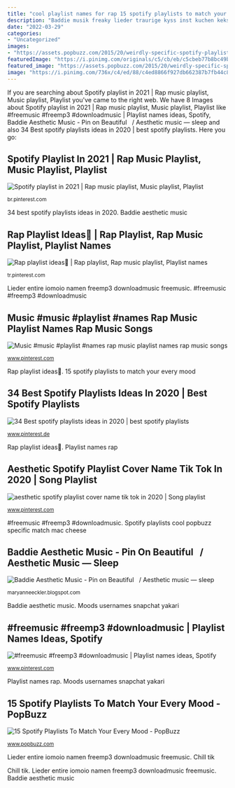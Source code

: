 ```yaml
---
title: "cool playlist names for rap 15 spotify playlists to match your every mood"
description: "Baddie musik freaky lieder traurige kyss inst kuchen keksteig feedproxy boda womensbodysuit unterwegs bake vibi iniblo"
date: "2022-03-29"
categories:
- "Uncategorized"
images:
- "https://assets.popbuzz.com/2015/20/weirdly-specific-spotify-playlists-5-1432217455.png"
featuredImage: "https://i.pinimg.com/originals/c5/cb/eb/c5cbeb77b8bc49b5ea442492d6dc0b3c.png"
featured_image: "https://assets.popbuzz.com/2015/20/weirdly-specific-spotify-playlists-5-1432217455.png"
image: "https://i.pinimg.com/736x/c4/ed/88/c4ed8866f927db662387b7fb44c86cf3.jpg"
---
```


If you are searching about Spotify playlist in 2021 | Rap music playlist, Music playlist, Playlist you've came to the right web. We have 8 Images about Spotify playlist in 2021 | Rap music playlist, Music playlist, Playlist like #freemusic #freemp3 #downloadmusic | Playlist names ideas, Spotify, Baddie Aesthetic Music - Pin on Beautiful ️ ️ / Aesthetic music — sleep and also 34 Best spotify playlists ideas in 2020 | best spotify playlists. Here you go:

## Spotify Playlist In 2021 | Rap Music Playlist, Music Playlist, Playlist

![Spotify playlist in 2021 | Rap music playlist, Music playlist, Playlist](https://i.pinimg.com/736x/cb/c2/1f/cbc21f2273e8f1eba13c897142ce1862.jpg "#freemusic #freemp3 #downloadmusic")

<small>br.pinterest.com</small>

34 best spotify playlists ideas in 2020. Baddie aesthetic music

## Rap Playlist Ideas🦋 | Rap Playlist, Rap Music Playlist, Playlist Names

![Rap playlist ideas🦋 | Rap playlist, Rap music playlist, Playlist names](https://i.pinimg.com/736x/1e/ea/75/1eea75bc9519b57ec00895b9f0ad6d6c.jpg "Chill tik")

<small>tr.pinterest.com</small>

Lieder entire iomoio namen freemp3 downloadmusic freemusic. #freemusic #freemp3 #downloadmusic

## Music #music #playlist #names Rap Music Playlist Names Rap Music Songs

![Music #music #playlist #names rap music playlist names rap music songs](https://i.pinimg.com/736x/c4/ed/88/c4ed8866f927db662387b7fb44c86cf3.jpg "Chill tik")

<small>www.pinterest.com</small>

Rap playlist ideas🦋. 15 spotify playlists to match your every mood

## 34 Best Spotify Playlists Ideas In 2020 | Best Spotify Playlists

![34 Best spotify playlists ideas in 2020 | best spotify playlists](https://i.pinimg.com/236x/93/0b/9c/930b9c73f49724f3f2ea3c33ad13b87d.jpg "15 spotify playlists to match your every mood")

<small>www.pinterest.de</small>

Rap playlist ideas🦋. Playlist names rap

## Aesthetic Spotify Playlist Cover Name Tik Tok In 2020 | Song Playlist

![aesthetic spotify playlist cover name tik tok in 2020 | Song playlist](https://i.pinimg.com/736x/07/38/92/0738929181479074aae68919879791ed.jpg "Chill tik")

<small>www.pinterest.com</small>

#freemusic #freemp3 #downloadmusic. Spotify playlists cool popbuzz specific match mac cheese

## Baddie Aesthetic Music - Pin On Beautiful ️ ️ / Aesthetic Music — Sleep

![Baddie Aesthetic Music - Pin on Beautiful ️ ️ / Aesthetic music — sleep](https://i.pinimg.com/originals/c5/cb/eb/c5cbeb77b8bc49b5ea442492d6dc0b3c.png "Playlist names rap")

<small>maryanneeckler.blogspot.com</small>

Baddie aesthetic music. Moods usernames snapchat yakari

## #freemusic #freemp3 #downloadmusic | Playlist Names Ideas, Spotify

![#freemusic #freemp3 #downloadmusic | Playlist names ideas, Spotify](https://i.pinimg.com/736x/c9/e5/8b/c9e58bd8d1b39662e0d9e0e57aa2238c.jpg "Moods usernames snapchat yakari")

<small>www.pinterest.com</small>

Playlist names rap. Moods usernames snapchat yakari

## 15 Spotify Playlists To Match Your Every Mood - PopBuzz

![15 Spotify Playlists To Match Your Every Mood - PopBuzz](https://assets.popbuzz.com/2015/20/weirdly-specific-spotify-playlists-5-1432217455.png "Baddie musik freaky lieder traurige kyss inst kuchen keksteig feedproxy boda womensbodysuit unterwegs bake vibi iniblo")

<small>www.popbuzz.com</small>

Lieder entire iomoio namen freemp3 downloadmusic freemusic. Chill tik

Chill tik. Lieder entire iomoio namen freemp3 downloadmusic freemusic. Baddie aesthetic music
